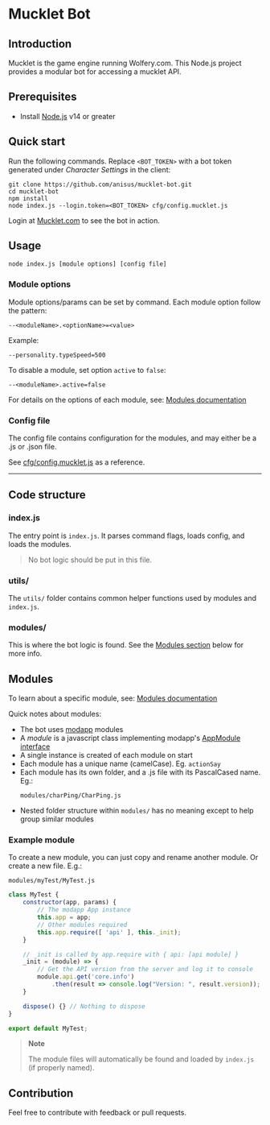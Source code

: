 # Mucklet Bot

## Introduction

Mucklet is the game engine running Wolfery.com. This Node.js project provides a
modular bot for accessing a mucklet API.

## Prerequisites

* Install [Node.js](https://nodejs.org/) v14 or greater

## Quick start

Run the following commands. Replace `<BOT_TOKEN>` with a bot token generated
under _Character Settings_ in the client:

 ```text
git clone https://github.com/anisus/mucklet-bot.git
cd mucklet-bot
npm install
node index.js --login.token=<BOT_TOKEN> cfg/config.mucklet.js
```

Login at [Mucklet.com](https://mucklet.com) to see the bot in action.

## Usage
```
node index.js [module options] [config file]
```

### Module options

Module options/params can be set by command. Each module option follow the pattern:
```
--<moduleName>.<optionName>=<value>
```

Example:
```
--personality.typeSpeed=500
```

To disable a module, set option `active` to `false`:
```
--<moduleName>.active=false
```

For details on the options of each module, see: [Modules documentation](docs/modules.md)

### Config file

The config file contains configuration for the modules, and may either be a .js or .json file.

See [cfg/config.mucklet.js](cfg/config.mucklet.js) as a reference.

---

## Code structure

### index.js

The entry point is `index.js`. It parses command flags, loads config, and loads the modules.  
> No bot logic should be put in this file.

### utils/
The `utils/` folder contains common helper functions used by modules and `index.js`.

### modules/

This is where the bot logic is found. See the [Modules section](#modules) below for more info.

## Modules

To learn about a specific module, see: [Modules documentation](docs/modules.md)

Quick notes about modules:
* The bot uses [modapp](https://github.com/jirenius/modapp) modules
* A _module_ is a javascript class implementing modapp's [AppModule interface](https://github.com/jirenius/modapp#appmodule-interface)
* A single instance is created of each module on start
* Each module has a unique name (camelCase). Eg. `actionSay`
* Each module has its own folder, and a .js file with its PascalCased name. Eg.:
  ```text
  modules/charPing/CharPing.js
  ```
* Nested folder structure within `modules/` has no meaning except to help group similar modules


### Example module
To create a new module, you can just copy and rename another module. Or create a new file. E.g.:

`modules/myTest/MyTest.js`
```javascript
class MyTest {
	constructor(app, params) {
		// The modapp App instance
		this.app = app;
		// Other modules required
		this.app.require([ 'api' ], this._init);
	}

	// _init is called by app.require with { api: [api module] }
	_init = (module) => {
		// Get the API version from the server and log it to console
		module.api.get('core.info')
			.then(result => console.log("Version: ", result.version));
	}

	dispose() {} // Nothing to dispose
}

export default MyTest;
```

> **Note**
>
> The module files will automatically be found and loaded by `index.js` (if properly named).

## Contribution

Feel free to contribute with feedback or pull requests.
